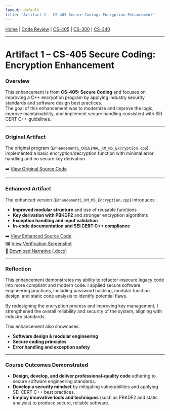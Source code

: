 ```yaml
---
layout: default
title: "Artifact 1 – CS-405 Secure Coding: Encryption Enhancement"
---
```


[Home](index.md) | [Code Review](code-review.md) | [CS-405](artifact1-cs405.md) | [CS-300](artifact2-cs300.md) | [CS-340](artifact3-cs340.md)

---

# Artifact 1 – CS-405 Secure Coding: Encryption Enhancement

### Overview
This enhancement is from **CS-405: Secure Coding** and focuses on improving a C++ encryption program by applying industry security standards and software design best practices.  
The goal of this enhancement was to modernize and improve the logic, improve maintainability, and implement secure handling consistent with SEI CERT C++ guidelines.

---

### Original Artifact
The original program (`Enhancement1_ORIGINAL_KM_M5_Excryption.cpp`) implemented a basic encryption/decryption function with minimal error handling and no secure key derivation.

➡️ [View Original Source Code](./Enhancement1_ORIGINAL_KM_M5_Excryption.cpp)

---

### Enhanced Artifact
The enhanced version (`Enhancement1_KM_M5_Encryption.cpp`) introduces:
- **Improved modular structure** and use of reusable functions  
- **Key derivation with PBKDF2** and stronger encryption algorithms  
- **Exception handling and input validation**  
- **In-code documentation and SEI CERT C++ compliance**

➡️ [View Enhanced Source Code](./Enhancement1_KM_M5_Encryption.cpp)  
🖼️ [View Verification Screenshot](./Verification1.jpg)  
📄 [Download Narrative (.docx)](./KM_Milestone2_Narrative.docx)

---

### Reflection
This enhancement demonstrates my ability to refactor insecure legacy code into more compliant and modern code. 
I applied secure software engineering practices, including password hashing, modular function design, and static code analysis to identify potential flaws.  

By redesigning the encryption process and improving key management, I strengthened the overall reliability and security of the system, aligning with industry standards.

This enhancement also showcases:
- **Software design & modular engineering**  
- **Secure coding principles**  
- **Error handling and exception safety**

---

### Course Outcomes Demonstrated
- **Design, develop, and deliver professional-quality code** adhering to secure software engineering standards.  
- **Develop a security mindset** by mitigating vulnerabilities and applying SEI CERT C++ best practices.  
- **Employ innovative tools and techniques** (such as PBKDF2 and static analysis) to produce secure, reliable software.
